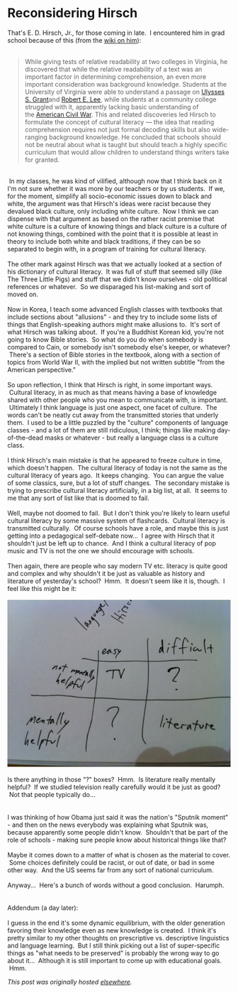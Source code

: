 # Reconsidering Hirsch

<div>
<p>That's E. D. Hirsch, Jr., for those coming in late. &#160;I encountered him in grad school because of this (from the <a href="http://en.wikipedia.org/wiki/E._D._Hirsch_Jr.">wiki on him</a>):<br><br></p>
<blockquote><span class="Apple-style-span">While giving tests of relative readability at two colleges in Virginia, he discovered that while the relative readability of a text was an important factor in determining comprehension, an even more important consideration was background knowledge. Students at the University of Virginia were able to understand a passage on&#160;<a href="http://en.wikipedia.org/wiki/Ulysses_S._Grant" title="Ulysses S. Grant">Ulysses S. Grant</a>and&#160;<a href="http://en.wikipedia.org/wiki/Robert_E._Lee" title="Robert E. Lee">Robert E. Lee</a>, while students at a community college struggled with it, apparently lacking basic understanding of the&#160;<a href="http://en.wikipedia.org/wiki/American_Civil_War" title="American Civil War">American Civil War</a>. This and related discoveries led Hirsch to formulate the concept of cultural literacy &#8212; the idea that reading comprehension requires not just formal decoding skills but also wide-ranging background knowledge. He concluded that schools should not be neutral about what is taught but should teach a highly specific curriculum that would allow children to understand things writers take for granted.</span></blockquote>
<br>&#160;In my classes, he was kind of&#160;vilified, although now that I think back on it I'm not sure whether it was more by our teachers or by us students. &#160;If we, for the moment, simplify all socio-economic issues down to black and white, the argument was that Hirsch's ideas were racist because they devalued black culture, only including white culture. &#160;Now I think we can dispense with that argument as based on the rather racist premise that white culture is a culture of knowing things and black culture is a culture of not knowing things, combined with the point that it is possible at least in theory to include both white and black traditions, if they can be so separated to begin with, in a program of training for cultural literacy.<br><br>The other mark against Hirsch was that we actually looked at a section of his dictionary of cultural literacy. &#160;It was full of stuff that seemed silly (like The Three Little Pigs) and stuff that we didn't know ourselves - old political references or whatever. &#160;So we disparaged his list-making and sort of moved on.<br><br>Now in Korea, I teach some advanced English classes with textbooks that include sections about "allusions" - and they try to include some lists of things that English-speaking authors might make allusions to. &#160;It's sort of what Hirsch was talking about. &#160;If you're a Buddhist Korean kid, you're not going to know Bible stories. &#160;So what do you do when somebody is compared to Cain, or somebody isn't somebody else's keeper, or whatever? &#160;There's a section of Bible stories in the textbook, along with a section of topics from World War II, with the implied but not written subtitle "from the American perspective."<br><br>So upon reflection, I think that Hirsch is right, in some important ways. &#160;Cultural literacy, in as much as that means having a base of knowledge shared with other people who you mean to communicate with, is important. &#160;Ultimately I think language is just one aspect, one facet of culture. &#160;The words can't be neatly cut away from the transmitted stories that underly them. &#160;I used to be a little puzzled by the "culture" components of language classes - and a lot of them are still ridiculous, I think; things like making day-of-the-dead masks or whatever - but really a language class is a culture class.<br><br>I think Hirsch's main mistake is that he appeared to freeze culture in time, which doesn't happen. &#160;The cultural literacy of today is not the same as the cultural literacy of years ago. &#160;It keeps changing. &#160;You can argue the value of some classics, sure, but a lot of stuff changes. &#160;The secondary mistake is trying to prescribe cultural literacy artificially, in a big list, at all. &#160;It seems to me that any sort of list like that is doomed to fail.<br><br>Well, maybe not doomed to fail. &#160;But I don't think you're likely to learn useful cultural literacy by some massive system of flashcards. &#160;Cultural literacy is transmitted culturally. &#160;Of course schools have a role, and maybe this is just getting into a pedagogical self-debate now... &#160;I agree with Hirsch that it shouldn't just be left up to chance. &#160;And I think a cultural literacy of pop music and TV is not the one we should encourage with schools.<br><br>Then again, there are people who say modern TV etc. literacy is quite good and complex and why shouldn't it be just as valuable as history and literature of yesterday's school? &#160;Hmm. &#160;It doesn't seem like it is, though. &#160;I feel like this might be it:<br><br><div class="separator"><a href="photo.JPG" imageanchor="1"><img border="0" src="photo.JPG"></a></div>
<br>Is there anything in those "?" boxes? &#160;Hmm. &#160;Is literature really mentally helpful? &#160;If we studied television really carefully would it be just as good? &#160;Not that people typically do...<br><br><br>I was thinking of how Obama just said it was the nation's "Sputnik moment" - and then on the news everybody was explaining what Sputnik was, because apparently some people didn't know. &#160;Shouldn't that be part of the role of schools - making sure people know about historical things like that?<br><br>Maybe it comes down to a matter of what is chosen as the material to cover. &#160;Some choices definitely could be racist, or out of date, or bad in some other way. &#160;And the US seems far from any sort of national curriculum.<br><br>Anyway... &#160;Here's a bunch of words without a good conclusion. &#160;Harumph.<br><br><br>Addendum (a day later):<br><br>I guess in the end it's some dynamic equilibrium, with the older generation favoring their knowledge even as new knowledge is created. &#160;I think it's pretty similar to my other thoughts on prescriptive vs. descriptive linguistics and language learning. &#160;But I still think picking out a list of super-specific things as "what needs to be preserved" is probably the wrong way to go about it... &#160;Although it is still important to come up with educational goals. &#160;Hmm.</div>


*This post was originally hosted [elsewhere](http://planspace.blogspot.com/2011/02/reconsidering-hirsch.html).*
